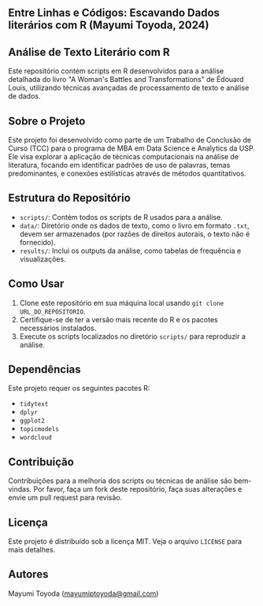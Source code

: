 ## Entre Linhas e Códigos: Escavando Dados literários com R (Mayumi Toyoda, 2024)

## Análise de Texto Literário com R

Este repositório contém scripts em R desenvolvidos para a análise detalhada do livro "A Woman's Battles and Transformations" de Édouard Louis, utilizando técnicas avançadas de processamento de texto e análise de dados.

## Sobre o Projeto

Este projeto foi desenvolvido como parte de um Trabalho de Conclusão de Curso (TCC) para o programa de MBA em Data Science e Analytics da USP. Ele visa explorar a aplicação de técnicas computacionais na análise de literatura, focando em identificar padrões de uso de palavras, temas predominantes, e conexões estilísticas através de métodos quantitativos.

## Estrutura do Repositório

- `scripts/`: Contém todos os scripts de R usados para a análise.
- `data/`: Diretório onde os dados de texto, como o livro em formato `.txt`, devem ser armazenados (por razões de direitos autorais, o texto não é fornecido).
- `results/`: Inclui os outputs da análise, como tabelas de frequência e visualizações.

## Como Usar

1. Clone este repositório em sua máquina local usando `git clone URL_DO_REPOSITORIO`.
2. Certifique-se de ter a versão mais recente do R e os pacotes necessários instalados.
3. Execute os scripts localizados no diretório `scripts/` para reproduzir a análise.

## Dependências

Este projeto requer os seguintes pacotes R:
- `tidytext`
- `dplyr`
- `ggplot2`
- `topicmodels`
- `wordcloud`

## Contribuição

Contribuições para a melhoria dos scripts ou técnicas de análise são bem-vindas. Por favor, faça um fork deste repositório, faça suas alterações e envie um pull request para revisão.

## Licença

Este projeto é distribuído sob a licença MIT. Veja o arquivo `LICENSE` para mais detalhes.

## Autores

Mayumi Toyoda (mayumiptoyoda@gmail.com)
